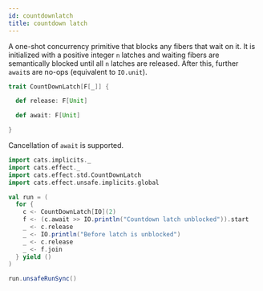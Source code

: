 ```yaml
---
id: countdownlatch
title: countdown latch
---
```


A one-shot concurrency primitive that blocks any fibers that wait on
it. It is initialized with a positive integer `n` latches and waiting
fibers are semantically blocked until all `n` latches are released.
After this, further `await`s are no-ops (equivalent to `IO.unit`).

```scala
trait CountDownLatch[F[_]] {

  def release: F[Unit]

  def await: F[Unit]

}
```

Cancellation of `await` is supported.

```scala mdoc
import cats.implicits._
import cats.effect._
import cats.effect.std.CountDownLatch
import cats.effect.unsafe.implicits.global

val run = (
  for {
    c <- CountDownLatch[IO](2)
    f <- (c.await >> IO.println("Countdown latch unblocked")).start
    _ <- c.release
    _ <- IO.println("Before latch is unblocked")
    _ <- c.release
    _ <- f.join
  } yield ()
)

run.unsafeRunSync()
```
